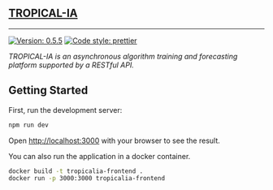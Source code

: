 ## [TROPICAL-IA](https://github.com/ccardas/tropicalia-frontend) 

---

<a href="https://github.com/ccardas/tropicalia-frontend"><img alt="Version: 0.5.5" src="https://img.shields.io/badge/version-2.0-success?color=0080FF&style=flat-square"></a> <a href="https://github.com/ccardas/tropicalia-frontend"><img alt="Code style: prettier" src="https://img.shields.io/badge/code_style-prettier-ff69b4.svg?style=flat-square"></a>


*TROPICAL-IA is an asynchronous algorithm training and forecasting platform supported by a RESTful API.*

## Getting Started

First, run the development server:

```bash
npm run dev
```

Open [http://localhost:3000](http://localhost:3000) with your browser to see the result.

You can also run the application in a docker container.
```bash
docker build -t tropicalia-frontend .
docker run -p 3000:3000 tropicalia-frontend 
```
